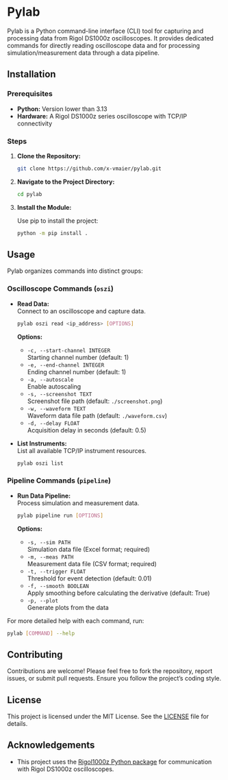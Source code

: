 # Pylab

Pylab is a Python command-line interface (CLI) tool for capturing and processing data from Rigol DS1000z oscilloscopes. It provides dedicated commands for directly reading oscilloscope data and for processing simulation/measurement data through a data pipeline.

## Installation

### Prerequisites

- **Python:** Version lower than 3.13
- **Hardware:** A Rigol DS1000z series oscilloscope with TCP/IP connectivity

### Steps

1. **Clone the Repository:**

   ```bash
   git clone https://github.com/x-vmaier/pylab.git
   ```

2. **Navigate to the Project Directory:**

   ```bash
   cd pylab
   ```

3. **Install the Module:**

   Use pip to install the project:

   ```bash
   python -m pip install .
   ```

## Usage

Pylab organizes commands into distinct groups:

### Oscilloscope Commands (`oszi`)

- **Read Data:**  
  Connect to an oscilloscope and capture data.

  ```bash
  pylab oszi read <ip_address> [OPTIONS]
  ```

  **Options:**

  - `-c, --start-channel INTEGER`  
    Starting channel number (default: 1)
  - `-e, --end-channel INTEGER`  
    Ending channel number (default: 1)
  - `-a, --autoscale`  
    Enable autoscaling
  - `-s, --screenshot TEXT`  
    Screenshot file path (default: `./screenshot.png`)
  - `-w, --waveform TEXT`  
    Waveform data file path (default: `./waveform.csv`)
  - `-d, --delay FLOAT`  
    Acquisition delay in seconds (default: 0.5)

- **List Instruments:**  
  List all available TCP/IP instrument resources.

  ```bash
  pylab oszi list
  ```

### Pipeline Commands (`pipeline`)

- **Run Data Pipeline:**  
  Process simulation and measurement data.

  ```bash
  pylab pipeline run [OPTIONS]
  ```

  **Options:**

  - `-s, --sim PATH`  
    Simulation data file (Excel format; required)
  - `-m, --meas PATH`  
    Measurement data file (CSV format; required)
  - `-t, --trigger FLOAT`  
    Threshold for event detection (default: 0.01)
  - `-f, --smooth BOOLEAN`  
    Apply smoothing before calculating the derivative (default: True)
  - `-p, --plot`  
    Generate plots from the data

For more detailed help with each command, run:

```bash
pylab [COMMAND] --help
```

## Contributing

Contributions are welcome! Please feel free to fork the repository, report issues, or submit pull requests. Ensure you follow the project’s coding style.

## License

This project is licensed under the MIT License. See the [LICENSE](LICENSE) file for details.

## Acknowledgements

- This project uses the [Rigol1000z Python package](https://github.com/AlexZettler/Rigol1000z) for communication with Rigol DS1000z oscilloscopes.
